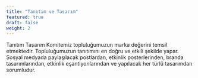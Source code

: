 ```yaml
---
title: "Tanıtım ve Tasarım"
featured: true
draft: false
weight: 2
---
```


Tanıtım Tasarım Komitemiz topluluğumuzun marka değerini temsil etmektedir. Topluluğumuzun tanıtımını en doğru ve etkili şekilde yapar. Sosyal medyada paylaşılacak postlardan, etkinlik posterlerinden, branda tasarımlarından, etkinlik eşantiyonlarından ve yapılacak her türlü tasarımdan sorumludur.
